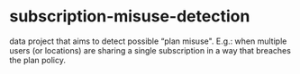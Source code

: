 # subscription-misuse-detection
data project that aims to detect possible “plan misuse". E.g.: when multiple users (or locations) are sharing a single subscription in a way that breaches the plan policy.
